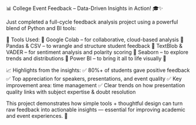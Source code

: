 📊 College Event Feedback – Data-Driven Insights in Action! 🎓✨

Just completed a full-cycle feedback analysis project using a powerful blend of Python and BI tools:

🧰 Tools Used:
🔹 Google Colab – for collaborative, cloud-based analysis
🔹 Pandas & CSV – to wrangle and structure student feedback
🔹 TextBlob & VADER – for sentiment analysis and polarity scoring
🔹 Seaborn – to explore trends and distributions
🔹 Power BI – to bring it all to life visually 🌟

📈 Highlights from the insights:
✅ 80%+ of students gave positive feedback
✅ Top appreciation for speakers, presentations, and event quality
✅ Key improvement area: time management
✅ Clear trends on how presentation quality links with subject expertise & doubt resolution

This project demonstrates how simple tools + thoughtful design can turn raw feedback into actionable insights — essential for improving academic and event experiences. 🚀
